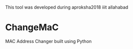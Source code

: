 This tool was developed during aproksha2018 iiit allahabad
# ChangeMaC
MAC Address Changer built using Python
